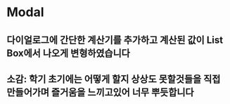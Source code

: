 # Modal
## 다이얼로그에 간단한 계산기를 추가하고 계산된 값이 List Box에서 나오게 변형하였습니다
## 소감: 학기 초기에는 어떻게 할지 상상도 못할것들을 직접 만들어가며 즐거움을 느끼고있어 너무 뿌듯합니다
